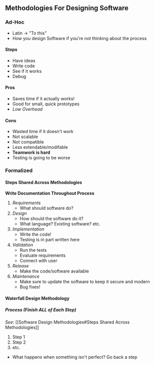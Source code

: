 
## Methodologies For Designing Software

### Ad-Hoc
- Latin -> "To this"
- How you design Software if you're not thinking about the process

#### Steps
- Have ideas
- Write code
- See if it works
- Debug

#### Pros
- Saves time if it actually works!
- Good for small, quick prototypes
- *Low Overhead*

#### Cons
- Wasted time if it doesn't work
- Not scalable
- Not compatible 
- Less extendable/modifable
- **Teamwork is hard**
- Testing is going to be worse


### Formalized

#### Steps Shared Across Methodologies
**Write Documentation Throughout Process**
1) *Requirements*
	- What should software do?
2) *Design*
	- How should the software do it?
	- What language? Existing software? etc.
3) *Implementation*
	- Write the code!
	- Testing is in part written here
4) *Validation*
	- Run the tests
	- Evaluate requirements
	- Connect with user
5) *Release*
	- Make the code/software available
6) *Maintenance*
	- Make sure to update the software to keep it secure and modern
	- Bug fixes!


#### Waterfall Design Methodology

##### Process (Finish ALL of Each Step)
*See:* [[Software Design Methodologies#Steps Shared Across Methodologies]]
1) Step 1
2) Step 2
3) etc.

- What happens when something isn't perfect? Go back a step

